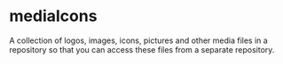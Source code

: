 # mediaIcons
A collection of logos, images, icons, pictures and other media files in a repository so that you can access these files from a separate repository.
